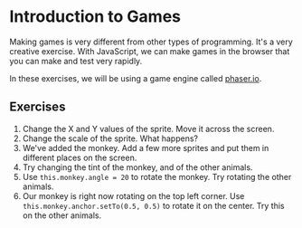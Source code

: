 # Introduction to Games

Making games is very different from other types of programming. It's a very creative exercise. With JavaScript, we can make games in the browser that you can make and test very rapidly.

In these exercises, we will be using a game engine called [phaser.io](http://http://phaser.io/).

## Exercises

1. Change the X and Y values of the sprite. Move it across the screen.
2. Change the scale of the sprite. What happens?
3. We've added the monkey. Add a few more sprites and put them in different places on the screen.
4. Try changing the tint of the monkey, and of the other animals.
5. Use `this.monkey.angle = 20` to rotate the monkey. Try rotating the other animals.
6. Our monkey is right now rotating on the top left corner. Use `this.monkey.anchor.setTo(0.5, 0.5)` to rotate it on the center. Try this on the other animals.
